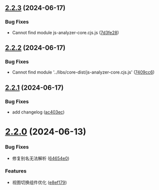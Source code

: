 ## [2.2.3](https://github.com/chennlang/js-analyzer/compare/v2.2.2...v2.2.3) (2024-06-17)


### Bug Fixes

* Cannot find module js-analyzer-core.cjs.js ([7d3fe28](https://github.com/chennlang/js-analyzer/commit/7d3fe284dc59afe41a6b3ac4296d11d495ac04b2))

## [2.2.2](https://github.com/chennlang/js-analyzer/compare/v2.2.1...v2.2.2) (2024-06-17)


### Bug Fixes

* Cannot find module '../libs/core-dist/js-analyzer-core.cjs.js' ([7409cc6](https://github.com/chennlang/js-analyzer/commit/7409cc67ec3e4da7f1fd0e2a34ac6e43a74c479e))

## [2.2.1](https://github.com/chennlang/js-analyzer/compare/v2.2.0...v2.2.1) (2024-06-17)


### Bug Fixes

* add changelog ([ac403ec](https://github.com/chennlang/js-analyzer/commit/ac403ecdcb303626520263742a0b7dcbe1644494))

# [2.2.0](https://github.com/chennlang/js-analyzer/compare/v2.1.0...v2.2.0) (2024-06-13)


### Bug Fixes

* 修复别名无法解析 ([64654e0](https://github.com/chennlang/js-analyzer/commit/64654e0f753ad7cf6abfc5bfebc2a4bb8d56c575))


### Features

* 视图切换组件优化 ([e8ef179](https://github.com/chennlang/js-analyzer/commit/e8ef179d382b02c47cec31a8f94c46c51608a863))
